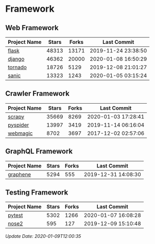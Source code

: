 # Framework

## Web Framework

| Project Name | Stars | Forks | Last Commit |
| ------------ | ----- | ----- | ----------- |
| [flask](https://github.com/pallets/flask) | 48313 | 13171 | 2019-11-24 23:38:50 |
| [django](https://github.com/django/django) | 46362 | 20000 | 2020-01-08 16:50:29 |
| [tornado](https://github.com/tornadoweb/tornado) | 18726 | 5129 | 2019-12-08 21:01:27 |
| [sanic](https://github.com/huge-success/sanic) | 13323 | 1243 | 2020-01-05 03:15:24 |

## Crawler Framework

| Project Name | Stars | Forks | Last Commit |
| ------------ | ----- | ----- | ----------- |
| [scrapy](https://github.com/scrapy/scrapy) | 35669 | 8269 | 2020-01-03 17:28:41 |
| [pyspider](https://github.com/binux/pyspider) | 13997 | 3419 | 2019-11-14 06:16:04 |
| [webmagic](https://github.com/code4craft/webmagic) | 8702 | 3697 | 2017-12-02 02:57:06 |

## GraphQL Framework

| Project Name | Stars | Forks | Last Commit |
| ------------ | ----- | ----- | ----------- |
| [graphene](https://github.com/graphql-python/graphene) | 5294 | 555 | 2019-12-31 14:08:30 |

## Testing Framework

| Project Name | Stars | Forks | Last Commit |
| ------------ | ----- | ----- | ----------- |
| [pytest](https://github.com/pytest-dev/pytest) | 5302 | 1266 | 2020-01-07 16:08:28 |
| [nose2](https://github.com/nose-devs/nose2) | 595 | 127 | 2019-12-09 15:10:48 |

*Update Date: 2020-01-09T12:00:35*